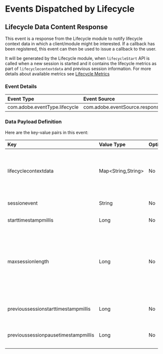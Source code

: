 # Events Dispatched by Lifecycle

## Lifecycle Data Content Response

This event is a response from the Lifecycle module to notify lifecycle context data in which a client/module might be interested. If a callback has been registered, this event can then be used to issue a callback to the user.

It will be generated by the Lifecycle module, when `lifecycleStart` API is called when a new session is started and it contains the lifecycle metrics as part of `lifecyclecontextdata` and previous session information. For more details about available metrics see [Lifecycle Metrics](../../../lifecycle/lifecycle-metrics.md)

### Event Details

| Event Type | Event Source | Paired | Direction |
| :--- | :--- | :--- | :--- |
| com.adobe.eventType.lifecycle | com.adobe.eventSource.responseContent | No | N/A |

### Data Payload Definition

Here are the key-value pairs in this event:

| **Key** | **Value Type** | **Optional** | **Description** |
| :--- | :--- | :--- | :--- |
| lifecyclecontextdata | Map&lt;String,String&gt; | No | The value will be a map of the key-value pairs that are generated by Lifecycle. This data can then be consumed by other modules that want to operate on the data. |
| sessionevent | String | No | The type of event which triggered a `start` response. |
| starttimestampmillis | Long | No | The start timestamp of the new session. |
| maxsessionlength | Long | No | Maximum time in milliseconds before a session is timed out.   The value is currently set to 7 days.   This key is different from the configuration parameter, `lifecycle.sessionTimeout`, which specifies the timeout for a **paused** session. |
| previoussessionstarttimestampmillis | Long | No | The previous session's start timestamp. If there was no previous session, the value might be `0L` . |
| previoussessionpausetimestampmillis | Long | No | The previous session's pause timestamp. If there was no previous session, the value might be  `0L` . |

